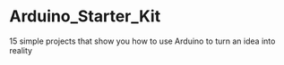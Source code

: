 # Arduino_Starter_Kit
15 simple projects that show you how to use Arduino to turn an idea into reality
